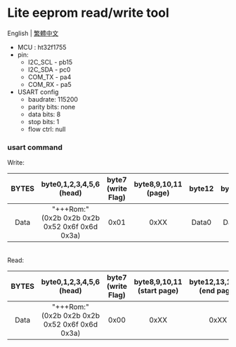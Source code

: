 # Lite eeprom read/write tool
  English | [ 繁體中文 ](https://github.com/EE990/HW_eeromWriter/blob/master/README.zh_TW.md)
  - MCU : ht32f1755
  - pin:
    * I2C_SCL - pb15
    * I2C_SDA - pc0
    * COM_TX  - pa4
    * COM_RX  - pa5
  - USART config
    * baudrate: 115200
    * parity bits: none
    * data bits: 8
    * stop bits: 1
    * flow ctrl: null
### usart command
Write:<br>

BYTES | byte0,1,2,3,4,5,6<br>(head) | byte7<br>(write Flag) | byte8,9,10,11<br>(page) | byte12 | byte13 | byte14 | byte15 | ... | byteXX | 
:---: | :---: | :---: | :---: |:---: |:---: |:---: |:---: |:---: |:---: 
Data | "+++Rom:"<br>(0x2b 0x2b 0x2b 0x52 0x6f 0x6d 0x3a) | 0x01 | 0xXX | Data0 | Data1 | Data2 | Data3 | ... | Data max1023 | 
<br>
Read:<br>

BYTES | byte0,1,2,3,4,5,6<br>(head) | byte7<br>(write Flag) | byte8,9,10,11<br>(start page) | byte12,13,14,15<br>(end page) | 
:---: | :---: | :---: | :---: |:---: |
Data | "+++Rom:"<br>(0x2b 0x2b 0x2b 0x52 0x6f 0x6d 0x3a) | 0x00 | 0xXX | 0xXX | 
